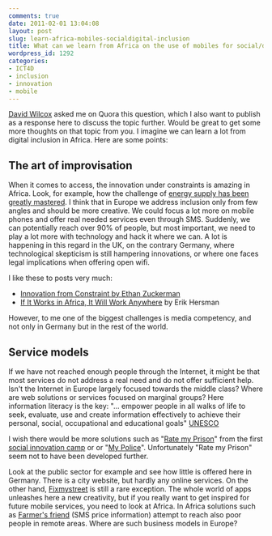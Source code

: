 ```yaml
---
comments: true
date: 2011-02-01 13:04:08
layout: post
slug: learn-africa-mobiles-socialdigital-inclusion
title: What can we learn from Africa on the use of mobiles for social/digital inclusion?
wordpress_id: 1292
categories:
- ICT4D
- inclusion
- innovation
- mobile
---
```


[David Wilcox](http://socialreporter.com/) asked me on Quora this question, which I also want to publish as a response here to discuss the topic further. Would be great to get some more thoughts on that topic from you. I imagine we can learn a lot from digital inclusion in Africa. Here are some points:


## The art of improvisation


When it comes to access, the innovation under constraints is amazing in Africa. Look, for example, how the challenge of [energy supply has been greatly mastered](http://www.afrigadget.com/category/energy/). I think that in Europe we address inclusion only from few angles and should be more creative. We could focus a lot more on mobile phones and offer real needed services even through SMS. Suddenly, we can potentially reach over 90% of people, but most important, we need to play a lot more with technology and hack it where we can. A lot is happening in this regard in the UK, on the contrary Germany, where technological skepticism is still hampering innovations, or where one faces legal implications when offering open wifi.

I like these to posts very much:
	
  * [Innovation from Constraint by Ethan Zuckerman](http://www.ethanzuckerman.com/blog/2008/11/10/innovation-from-constraint-the-extended-dance-mix/)
  * [If It Works in Africa, It Will Work Anywhere](http://whiteafrican.com/2008/09/26/if-it-works-in-africa-it-will-work-anywhere/) by Erik Hersman


However, to me one of the biggest challenges is media competency, and not only in Germany but in the rest of the world.


## Service models


If we have not reached enough people through the Internet, it might be that most services do not address a real need and do not offer sufficient help. Isn't the Internet in Europe largely focused towards the middle class? Where are web solutions or services focused on marginal groups? Here information literacy is the key: "… empower people in all walks of life to seek, evaluate, use and create information effectively to achieve their personal, social, occupational and educational goals" [UNESCO](http://portal.unesco.org/ci/en/ev.php-URL_ID=25956&URL_DO=DO_TOPIC&URL_SECTION=201.html)

I wish there would be more solutions such as "[Rate my Prison](http://www.sicamp.org/si-camp-uk/previous-camps/submitted-ideas/rate-your-prison/)" from the first [social innovation camp](http://www.sicamp.org) or or "[My Police](http://www.mypolice.org/)". Unfortunately "Rate my Prison" seem not to have been developed further.

Look at the public sector for example and see how little is offered here in Germany. There is a city website, but hardly any online services. On the other hand, [Fixmystreet](http://www.fixmystreet.com/) is still a rare exception. The whole world of apps unleashes here a new creativity, but if you really want to get inspired for future mobile services, you need to look at Africa. In Africa solutions such as [Farmer's friend](http://www.grameenfoundation.applab.org/section/uganda-ag-apps) (SMS price information) attempt to reach also poor people in remote areas. Where are such business models in Europe?
